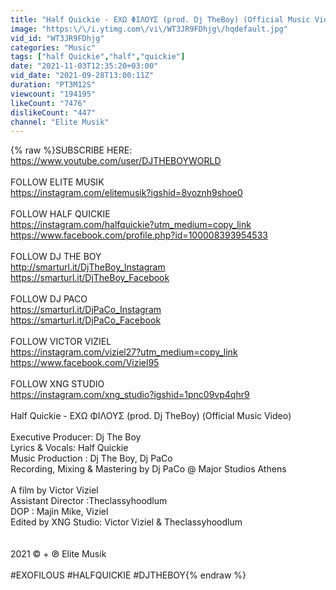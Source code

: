 ```yaml
---
title: "Half Quickie - ΕΧΩ ΦΙΛΟΥΣ (prod. Dj TheBoy) (Official Music Video)"
image: "https:\/\/i.ytimg.com\/vi\/WT3JR9FDhjg\/hqdefault.jpg"
vid_id: "WT3JR9FDhjg"
categories: "Music"
tags: ["half Quickie","half","quickie"]
date: "2021-11-03T12:35:20+03:00"
vid_date: "2021-09-28T13:00:11Z"
duration: "PT3M12S"
viewcount: "194195"
likeCount: "7476"
dislikeCount: "447"
channel: "Elite Musik"
---
```

{% raw %}SUBSCRIBE HERE: <a rel="nofollow" target="blank" href="https://www.youtube.com/user/DJTHEBOYWORLD">https://www.youtube.com/user/DJTHEBOYWORLD</a> <br /><br />FOLLOW ELITE MUSIK<br /><a rel="nofollow" target="blank" href="https://instagram.com/elitemusik?igshid=8voznh9shoe0">https://instagram.com/elitemusik?igshid=8voznh9shoe0</a> <br /><br />FOLLOW HALF QUICKIE<br /><a rel="nofollow" target="blank" href="https://instagram.com/halfquickie?utm_medium=copy_link">https://instagram.com/halfquickie?utm_medium=copy_link</a><br /><a rel="nofollow" target="blank" href="https://www.facebook.com/profile.php?id=100008393954533">https://www.facebook.com/profile.php?id=100008393954533</a><br /> <br />FOLLOW DJ THE BOY<br /><a rel="nofollow" target="blank" href="http://smarturl.it/DjTheBoy_Instagram">http://smarturl.it/DjTheBoy_Instagram</a><br /><a rel="nofollow" target="blank" href="https://smarturl.it/DjTheBoy_Facebook">https://smarturl.it/DjTheBoy_Facebook</a> <br /><br />FOLLOW DJ PACO<br /><a rel="nofollow" target="blank" href="https://smarturl.it/DjPaCo_Instagram">https://smarturl.it/DjPaCo_Instagram</a><br /><a rel="nofollow" target="blank" href="https://smarturl.it/DjPaCo_Facebook">https://smarturl.it/DjPaCo_Facebook</a> <br /><br />FOLLOW VICTOR VIZIEL<br /><a rel="nofollow" target="blank" href="https://instagram.com/viziel27?utm_medium=copy_link">https://instagram.com/viziel27?utm_medium=copy_link</a><br /><a rel="nofollow" target="blank" href="https://www.facebook.com/Viziel95">https://www.facebook.com/Viziel95</a> <br /><br />FOLLOW XNG STUDIO<br /><a rel="nofollow" target="blank" href="https://instagram.com/xng_studio?igshid=1pnc09vp4qhr9">https://instagram.com/xng_studio?igshid=1pnc09vp4qhr9</a> <br /><br />Half Quickie - ΕΧΩ ΦΙΛΟΥΣ (prod. Dj TheBoy) (Official Music Video) <br /><br />Executive Producer: Dj The Boy<br />Lyrics &amp; Vocals: Half Quickie<br />Music Production : Dj The Boy, Dj PaCo<br />Recording, Mixing &amp; Mastering by Dj PaCo @ Major Studios Athens <br /><br />A film by Victor Viziel<br />Assistant Director :Theclassyhoodlum<br />DOP : Majin Mike, Viziel<br />Edited by XNG Studio: Victor Viziel &amp; Theclassyhoodlum <br /><br /><br />2021 © + ℗ Elite Musik <br /><br />#EXOFILOUS #HALFQUICKIE #DJTHEBOY{% endraw %}
